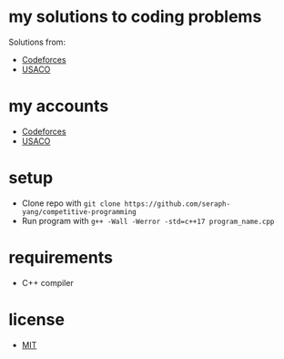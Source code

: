# my solutions to coding problems
Solutions from:
- [Codeforces](https://codeforces.com)
- [USACO](https://usaco.org)

# my accounts
- [Codeforces](https://codeforces.com/profile/seraphyang)
- [USACO]( )

# setup
- Clone repo with `git clone https://github.com/seraph-yang/competitive-programming`
- Run program with `g++ -Wall -Werror -std=c++17 program_name.cpp`

# requirements
- C++ compiler

# license
- [MIT](https://github.com/seraph-yang/competitive-programming/LICENSE.md)
